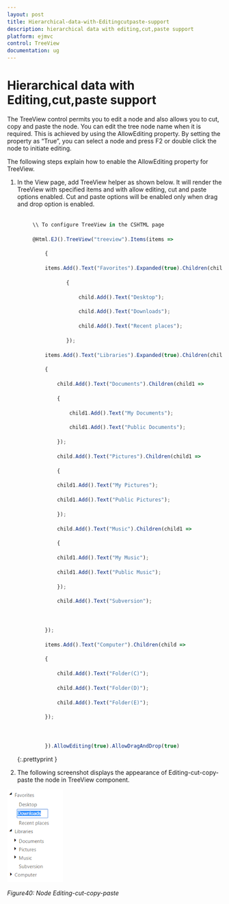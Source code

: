 ```yaml
---
layout: post
title: Hierarchical-data-with-Editingcutpaste-support
description: hierarchical data with editing,cut,paste support
platform: ejmvc
control: TreeView
documentation: ug
---
```


# Hierarchical data with Editing,cut,paste support

The TreeView control permits you to edit a node and also allows you to cut, copy and paste the node. You can edit the tree node name when it is required. This is achieved by using the AllowEditing property. By setting the property as “True”, you can select a node and press F2 or double click the node to initiate editing.

The following steps explain how to enable the AllowEditing property for TreeView.

1. In the View page, add TreeView helper as shown below. It will render the TreeView with specified items and with allow editing, cut and paste options enabled. Cut and paste options will be enabled only when drag and drop option is enabled.

   ~~~ js

		\\ To configure TreeView in the CSHTML page

		@Html.EJ().TreeView("treeview").Items(items =>

		    {

			items.Add().Text("Favorites").Expanded(true).Children(child =>

				   {

				       child.Add().Text("Desktop");

				       child.Add().Text("Downloads");

				       child.Add().Text("Recent places");

				   });

			items.Add().Text("Libraries").Expanded(true).Children(child =>

			{

			    child.Add().Text("Documents").Children(child1 =>

				{

				    child1.Add().Text("My Documents");

				    child1.Add().Text("Public Documents");

				});

			    child.Add().Text("Pictures").Children(child1 =>

			    {

				child1.Add().Text("My Pictures");

				child1.Add().Text("Public Pictures");

			    });

			    child.Add().Text("Music").Children(child1 =>

			    {

				child1.Add().Text("My Music");

				child1.Add().Text("Public Music");

			    });

			    child.Add().Text("Subversion");



			});

			items.Add().Text("Computer").Children(child =>

			{

			    child.Add().Text("Folder(C)");

			    child.Add().Text("Folder(D)");

			    child.Add().Text("Folder(E)");

			});



		    }).AllowEditing(true).AllowDragAndDrop(true)

   ~~~
   {:.prettyprint }






2. The following screenshot displays the appearance of Editing-cut-copy-paste the node in TreeView component.



![](Hierarchical-data-with-Editingcutpaste-support_images/Hierarchical-data-with-Editingcutpaste-support_img1.png)



_Figure40: Node Editing-cut-copy-paste_

